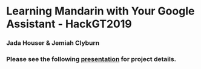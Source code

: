 # Learning Mandarin with Your Google Assistant - HackGT2019
### Jada Houser & Jemiah Clyburn

### Please see the following [presentation](https://docs.google.com/presentation/d/e/2PACX-1vQBzrpdQv6GNu_hnzDggD6wdtXIm81CQBfdr1JIUcFHIK_uXMw4hUIjmxgtXUd9J_aeWQTN_2A-TgKk/pub?start=true&loop=true&delayms=10000) for project details.
